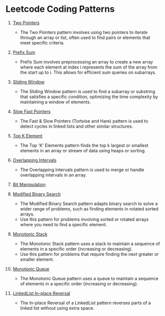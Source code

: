 # Leetcode Coding Patterns

1. [Two Pointers](https://github.com/papilo-cloud/leetcode/tree/main/Two_Pointers)
    - The Two Pointers pattern involves using two pointers to iterate through an array or list, often used to find pairs or elements that meet specific criteria.

2. [Prefix Sum](https://github.com/papilo-cloud/leetcode/tree/main/Prefix_Sum)
    - Prefix Sum involves preprocessing an array to create a new array where each element at index i represents the sum of the array from the start up to i. This allows for efficient sum queries on subarrays.

3. [Sliding Window](https://github.com/papilo-cloud/leetcode/tree/main/Sliding_Window)
    - The Sliding Window pattern is used to find a subarray or substring that satisfies a specific condition, optimizing the time complexity by maintaining a window of elements.

2. [Slow Fast Pointers](https://github.com/papilo-cloud/leetcode/tree/main/slow_fast_pointers)
    - The Fast & Slow Pointers (Tortoise and Hare) pattern is used to detect cycles in linked lists and other similar structures.

2. [Top K Element](https://github.com/papilo-cloud/leetcode/tree/main/too_k_elements)
    - The Top 'K' Elements pattern finds the top k largest or smallest elements in an array or stream of data using heaps or sorting.

2. [Overlapping Intervals](https://github.com/papilo-cloud/leetcode/tree/main/overlapping_intervals)
    - The Overlapping Intervals pattern is used to merge or handle overlapping intervals in an array.

2. [Bit Manipulation](https://github.com/papilo-cloud/leetcode/tree/main/Bit)

2. [Modified Binary Search](https://github.com/papilo-cloud/leetcode/tree/main/MOdified_binary_search)
    - The Modified Binary Search pattern adapts binary search to solve a wider range of problems, such as finding elements in rotated sorted arrays.
    - Use this pattern for problems involving sorted or rotated arrays where you need to find a specific element.

2. [Monotonic Stack](https://github.com/papilo-cloud/leetcode/tree/main/Stacks/monotonic_stack)
    - The Monotonic Stack pattern uses a stack to maintain a sequence of elements in a specific order (increasing or decreasing).
    - Use this pattern for problems that require finding the next greater or smaller element.

2. [Monotonic Queue](https://github.com/papilo-cloud/leetcode/tree/main/Queue/monotonic_queue)
    - The Monotonic Queue pattern uses a queue to maintain a sequence of elements in a specific order (increasing or decreasing).

1. [LinkedList In-place Reversal](https://github.com/papilo-cloud/leetcode/tree/main/Linkedlist/in_place_reversal)
    - The In-place Reversal of a LinkedList pattern reverses parts of a linked list without using extra space.